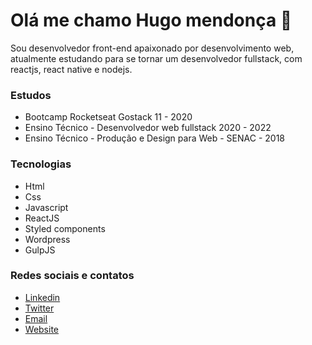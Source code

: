 # Olá me chamo Hugo mendonça :wave:

Sou desenvolvedor front-end apaixonado por desenvolvimento web, atualmente estudando para se tornar um desenvolvedor fullstack, com reactjs, react native e nodejs.

### Estudos

* Bootcamp Rocketseat Gostack 11 - 2020
* Ensino Técnico - Desenvolvedor web fullstack 2020 - 2022
* Ensino Técnico - Produção e Design para Web - SENAC - 2018

### Tecnologias

* Html
* Css
* Javascript
* ReactJS
* Styled components
* Wordpress
* GulpJS

### Redes sociais e contatos

* [Linkedin](https://www.linkedin.com/in/hugo-costa-597760177/)
* [Twitter](https://twitter.com/hugo_mendonca9)
* [Email](mailto:contato@hugomendonca.net)
* [Website](https://hugomendonca.net)

